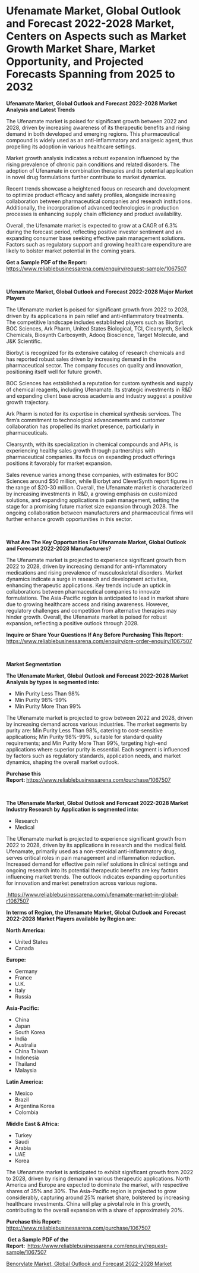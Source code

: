 <p><h1>Ufenamate Market, Global Outlook and Forecast 2022-2028 Market, Centers on Aspects such as Market Growth Market Share, Market Opportunity, and Projected Forecasts Spanning from 2025 to 2032</h1></p><p><strong>Ufenamate Market, Global Outlook and Forecast 2022-2028 Market Analysis and Latest Trends</strong></p>
<p><p>The Ufenamate market is poised for significant growth between 2022 and 2028, driven by increasing awareness of its therapeutic benefits and rising demand in both developed and emerging regions. This pharmaceutical compound is widely used as an anti-inflammatory and analgesic agent, thus propelling its adoption in various healthcare settings. </p><p>Market growth analysis indicates a robust expansion influenced by the rising prevalence of chronic pain conditions and related disorders. The adoption of Ufenamate in combination therapies and its potential application in novel drug formulations further contribute to market dynamics. </p><p>Recent trends showcase a heightened focus on research and development to optimize product efficacy and safety profiles, alongside increasing collaboration between pharmaceutical companies and research institutions. Additionally, the incorporation of advanced technologies in production processes is enhancing supply chain efficiency and product availability.</p><p>Overall, the Ufenamate market is expected to grow at a CAGR of 6.3% during the forecast period, reflecting positive investor sentiment and an expanding consumer base seeking effective pain management solutions. Factors such as regulatory support and growing healthcare expenditure are likely to bolster market potential in the coming years.</p></p>
<p><strong>Get a Sample PDF of the Report:&nbsp;</strong> <a href="https://www.reliablebusinessarena.com/enquiry/request-sample/1067507?utm_campaign=2800&utm_medium=2&utm_source=Github&utm_content=ia&utm_term=21032025&utm_id=ufenamate-market-global-outlook-and-forecast-2022-2028">https://www.reliablebusinessarena.com/enquiry/request-sample/1067507</a></p>
<p>&nbsp;</p>
<p><strong>Ufenamate Market, Global Outlook and Forecast 2022-2028 Major Market Players</strong></p>
<p><p>The Ufenamate market is poised for significant growth from 2022 to 2028, driven by its applications in pain relief and anti-inflammatory treatments. The competitive landscape includes established players such as Biorbyt, BOC Sciences, Ark Pharm, United States Biological, TCI, Clearsynth, Selleck Chemicals, Biosynth Carbosynth, Adooq Bioscience, Target Molecule, and J&K Scientific.</p><p>Biorbyt is recognized for its extensive catalog of research chemicals and has reported robust sales driven by increasing demand in the pharmaceutical sector. The company focuses on quality and innovation, positioning itself well for future growth.</p><p>BOC Sciences has established a reputation for custom synthesis and supply of chemical reagents, including Ufenamate. Its strategic investments in R&D and expanding client base across academia and industry suggest a positive growth trajectory.</p><p>Ark Pharm is noted for its expertise in chemical synthesis services. The firm’s commitment to technological advancements and customer collaboration has propelled its market presence, particularly in pharmaceuticals.</p><p>Clearsynth, with its specialization in chemical compounds and APIs, is experiencing healthy sales growth through partnerships with pharmaceutical companies. Its focus on expanding product offerings positions it favorably for market expansion.</p><p>Sales revenue varies among these companies, with estimates for BOC Sciences around $50 million, while Biorbyt and CleverSynth report figures in the range of $20-30 million. Overall, the Ufenamate market is characterized by increasing investments in R&D, a growing emphasis on customized solutions, and expanding applications in pain management, setting the stage for a promising future market size expansion through 2028. The ongoing collaboration between manufacturers and pharmaceutical firms will further enhance growth opportunities in this sector.</p></p>
<p>&nbsp;</p>
<p><strong>What Are The Key Opportunities For Ufenamate Market, Global Outlook and Forecast 2022-2028 Manufacturers?</strong></p>
<p><p>The Ufenamate market is projected to experience significant growth from 2022 to 2028, driven by increasing demand for anti-inflammatory medications and rising prevalence of musculoskeletal disorders. Market dynamics indicate a surge in research and development activities, enhancing therapeutic applications. Key trends include an uptick in collaborations between pharmaceutical companies to innovate formulations. The Asia-Pacific region is anticipated to lead in market share due to growing healthcare access and rising awareness. However, regulatory challenges and competition from alternative therapies may hinder growth. Overall, the Ufenamate market is poised for robust expansion, reflecting a positive outlook through 2028.</p></p>
<p><strong>Inquire or Share Your Questions If Any Before Purchasing This Report:</strong> <a href="https://www.reliablebusinessarena.com/enquiry/pre-order-enquiry/1067507?utm_campaign=2800&utm_medium=2&utm_source=Github&utm_content=ia&utm_term=21032025&utm_id=ufenamate-market-global-outlook-and-forecast-2022-2028">https://www.reliablebusinessarena.com/enquiry/pre-order-enquiry/1067507</a></p>
<p>&nbsp;</p>
<p><strong>Market Segmentation</strong></p>
<p><strong>The Ufenamate Market, Global Outlook and Forecast 2022-2028 Market Analysis by types is segmented into:</strong></p>
<p><ul><li>Min Purity Less Than 98%</li><li>Min Purity 98%-99%</li><li>Min Purity More Than 99%</li></ul></p>
<p><p>The Ufenamate market is projected to grow between 2022 and 2028, driven by increasing demand across various industries. The market segments by purity are: Min Purity Less Than 98%, catering to cost-sensitive applications; Min Purity 98%-99%, suitable for standard quality requirements; and Min Purity More Than 99%, targeting high-end applications where superior purity is essential. Each segment is influenced by factors such as regulatory standards, application needs, and market dynamics, shaping the overall market outlook.</p></p>
<p><strong>Purchase this Report:&nbsp;</strong><a href="https://www.reliablebusinessarena.com/purchase/1067507?utm_campaign=2800&utm_medium=2&utm_source=Github&utm_content=ia&utm_term=21032025&utm_id=ufenamate-market-global-outlook-and-forecast-2022-2028">https://www.reliablebusinessarena.com/purchase/1067507</a></p>
<p>&nbsp;</p>
<p><strong>The Ufenamate Market, Global Outlook and Forecast 2022-2028 Market Industry Research by Application is segmented into:</strong></p>
<p><ul><li>Research</li><li>Medical</li></ul></p>
<p><p>The Ufenamate market is projected to experience significant growth from 2022 to 2028, driven by its applications in research and the medical field. Ufenamate, primarily used as a non-steroidal anti-inflammatory drug, serves critical roles in pain management and inflammation reduction. Increased demand for effective pain relief solutions in clinical settings and ongoing research into its potential therapeutic benefits are key factors influencing market trends. The outlook indicates expanding opportunities for innovation and market penetration across various regions.</p></p>
<p><a href="https://www.reliablebusinessarena.com/ufenamate-market-in-global-r1067507?utm_campaign=2800&utm_medium=2&utm_source=Github&utm_content=ia&utm_term=21032025&utm_id=ufenamate-market-global-outlook-and-forecast-2022-2028">&nbsp;https://www.reliablebusinessarena.com/ufenamate-market-in-global-r1067507</a></p>
<p><strong>In terms of Region, the Ufenamate Market, Global Outlook and Forecast 2022-2028 Market Players available by Region are:</strong></p>
<p>
    <p> <strong> North America: </strong>
        <ul>
            <li>United States</li>
            <li>Canada</li>
        </ul>
        </p> 
    <p> <strong> Europe: </strong>
        <ul>
            <li>Germany</li>
            <li>France</li>
            <li>U.K.</li>
            <li>Italy</li>
            <li>Russia</li>
        </ul>
        </p> 
    <p> <strong> Asia-Pacific: </strong>
        <ul>
            <li>China</li>
            <li>Japan</li>
            <li>South Korea</li>
            <li>India</li>
            <li>Australia</li>
            <li>China Taiwan</li>
            <li>Indonesia</li>
            <li>Thailand</li>
            <li>Malaysia</li>
        </ul>
        </p> 
    <p> <strong> Latin America: </strong>
        <ul>
            <li>Mexico</li>
            <li>Brazil</li>
            <li>Argentina Korea</li>
            <li>Colombia</li>
        </ul>
        </p> 
    <p> <strong> Middle East & Africa: </strong>
        <ul>
            <li>Turkey</li>
            <li>Saudi</li>
            <li>Arabia</li>
            <li>UAE</li>
            <li>Korea</li>
        </ul>
    </p>
    </p>
<p><p>The Ufenamate market is anticipated to exhibit significant growth from 2022 to 2028, driven by rising demand in various therapeutic applications. North America and Europe are expected to dominate the market, with respective shares of 35% and 30%. The Asia-Pacific region is projected to grow considerably, capturing around 25% market share, bolstered by increasing healthcare investments. China will play a pivotal role in this growth, contributing to the overall expansion with a share of approximately 20%.</p></p>
<p><strong>Purchase this Report: </strong><a href="https://www.reliablebusinessarena.com/purchase/1067507?utm_campaign=2800&utm_medium=2&utm_source=Github&utm_content=ia&utm_term=21032025&utm_id=ufenamate-market-global-outlook-and-forecast-2022-2028">https://www.reliablebusinessarena.com/purchase/1067507</a></p>
<p>&nbsp;<strong>Get a Sample PDF of the Report:&nbsp;&nbsp;</strong><a href="https://www.reliablebusinessarena.com/enquiry/request-sample/1067507?utm_campaign=2800&utm_medium=2&utm_source=Github&utm_content=ia&utm_term=21032025&utm_id=ufenamate-market-global-outlook-and-forecast-2022-2028">https://www.reliablebusinessarena.com/enquiry/request-sample/1067507</a></p>
<p><strong></strong></p>
<p><p><a href="https://github.com/zupankocka/Market-Research-Report-List-1/blob/main/benorylate-market-global-outlook-and-forecast-2022-2028-market.md?utm_campaign=2800&utm_medium=2&utm_source=Github&utm_content=ia&utm_term=21032025&utm_id=ufenamate-market-global-outlook-and-forecast-2022-2028">Benorylate Market, Global Outlook and Forecast 2022-2028 Market</a></p></p>